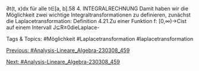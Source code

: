 ∂t(t, x)dx
für alle t∈[a, b].58 4. INTEGRALRECHNUNG
Damit haben wir die Möglichkeit zwei wichtige Integraltransformationen zu definieren, zunächst die
Laplacetransformation:
Definition 4.21.Zu einer Funktion f: [0,∞)→Cist auf einem Intervall J⊆R≥0dieLaplace-

   Tags & Topics:
   #Möglichkeit
   #Laplacetransformation
   #laplacetransformation

[Previous: #Analysis-Lineare_Algebra-230308_459](Analysis-Lineare_Algebra-230308_459.md)

[Next: #Analysis-Lineare_Algebra-230308_459](Analysis-Lineare_Algebra-230308_459.md)